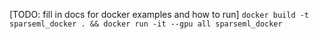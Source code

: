 [TODO: fill in docs for docker examples and how to run] 
`docker build -t sparseml_docker . && docker run -it --gpu all sparseml_docker
`